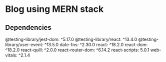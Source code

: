 # Blog using MERN stack

## Dependencies

@testing-library/jest-dom: ^5.17.0
@testing-library/react: ^13.4.0
@testing-library/user-event: ^13.5.0
date-fns: ^2.30.0
react: ^18.2.0
react-dom: ^18.2.0
react-quill: ^2.0.0
react-router-dom: ^6.14.2
react-scripts: 5.0.1
web-vitals: ^2.1.4

